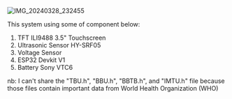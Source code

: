 ![IMG_20240328_232455](https://github.com/verojnnd/StuntingMeter_Early-Detection-for-Stunting/assets/113363724/511aa461-721b-41f3-9849-8bc64132c15b)


This system using some of component below: 

1. TFT ILI9488 3.5" Touchscreen
2. Ultrasonic Sensor HY-SRF05
3. Voltage Sensor
4. ESP32 Devkit V1
5. Battery Sony VTC6


nb: I can't share the "TBU.h", "BBU.h", "BBTB.h", and "IMTU.h" file because those files contain important data from World Health Organization (WHO)
